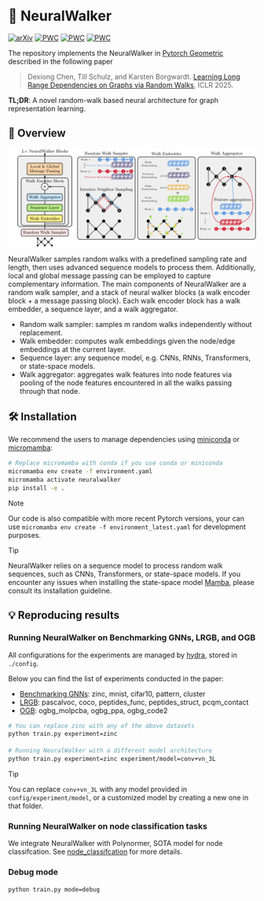 # :walking: NeuralWalker

[![arXiv](https://img.shields.io/badge/arXiv-2406.03386-b31b1b.svg)][2]
[![PWC](https://img.shields.io/endpoint.svg?url=https://paperswithcode.com/badge/learning-long-range-dependencies-on-graphs/node-classification-on-pascalvoc-sp-1)](https://paperswithcode.com/sota/node-classification-on-pascalvoc-sp-1?p=learning-long-range-dependencies-on-graphs)
[![PWC](https://img.shields.io/endpoint.svg?url=https://paperswithcode.com/badge/learning-long-range-dependencies-on-graphs/node-classification-on-coco-sp)](https://paperswithcode.com/sota/node-classification-on-coco-sp?p=learning-long-range-dependencies-on-graphs)
[![PWC](https://img.shields.io/endpoint.svg?url=https://paperswithcode.com/badge/learning-long-range-dependencies-on-graphs/link-prediction-on-pcqm-contact)](https://paperswithcode.com/sota/link-prediction-on-pcqm-contact?p=learning-long-range-dependencies-on-graphs)

The repository implements the NeuralWalker in [Pytorch Geometric][1] described in the following paper

>Dexiong Chen, Till Schulz, and Karsten Borgwardt.
[Learning Long Range Dependencies on Graphs via Random Walks][2], ICLR 2025.

**TL;DR**: A novel random-walk based neural architecture for graph representation learning.

## :book: Overview

![NeuralWalker](images/overview.png)

NeuralWalker samples random walks with a predefined sampling rate and length, then uses advanced sequence models to process them. 
Additionally, local and global message passing can be employed to capture complementary information.
The main components of NeuralWalker are a random walk sampler, and a stack of neural walker blocks (a walk encoder block + a message passing block).
Each walk encoder block has a walk embedder, a sequence layer, and a walk aggregator.

- Random walk sampler: samples m random walks independently without replacement.
- Walk embedder: computes walk embeddings given the node/edge embeddings at the current layer.
- Sequence layer: any sequence model, e.g. CNNs, RNNs, Transformers, or state-space models.
- Walk aggregator: aggregates walk features into node features via pooling of the node features encountered in all the walks passing through that node.

## :hammer_and_wrench: Installation

We recommend the users to manage dependencies using [miniconda](https://docs.conda.io/projects/miniconda/en/latest) or [micromamba](https://mamba.readthedocs.io/en/latest/installation/micromamba-installation.html):

```bash
# Replace micromamba with conda if you use conda or miniconda
micromamba env create -f environment.yaml 
micromamba activate neuralwalker
pip install -e .
```

> [!NOTE]
> Our code is also compatible with more recent Pytorch versions, your can use `micromamba env create -f environment_latest.yaml` for development purposes.

> [!TIP]
> NeuralWalker relies on a sequence model to process random walk sequences, such as CNNs, Transformers, or state-space models. If you encounter any issues when installing the state-space model [Mamba](https://github.com/state-spaces/mamba),
> please consult its installation guideline.

## :bulb: Reproducing results

### Running NeuralWalker on Benchmarking GNNs, LRGB, and OGB

All configurations for the experiments are managed by [hydra](https://hydra.cc/), stored in `./config`.

Below you can find the list of experiments conducted in the paper:

- [Benchmarking GNNs](https://pytorch-geometric.readthedocs.io/en/latest/generated/torch_geometric.datasets.GNNBenchmarkDataset.html#torch_geometric.datasets.GNNBenchmarkDataset): zinc, mnist, cifar10, pattern, cluster
- [LRGB](https://pytorch-geometric.readthedocs.io/en/latest/generated/torch_geometric.datasets.LRGBDataset.html#torch_geometric.datasets.LRGBDataset): pascalvoc, coco, peptides_func, peptides_struct, pcqm_contact
- [OGB](https://ogb.stanford.edu/docs/graphprop/): ogbg_molpcba, ogbg_ppa, ogbg_code2

```bash
# You can replace zinc with any of the above datasets
python train.py experiment=zinc

# Running NeuralWalker with a different model architecture
python train.py experiment=zinc experiment/model=conv+vn_3L
```

> [!TIP]
> You can replace `conv+vn_3L` with any model provided in `config/experiment/model`, or a customized model by creating a new one in that folder.

### Running NeuralWalker on node classification tasks

We integrate NeuralWalker with Polynormer, SOTA model for node classifcation. See [node_classifcation](./node_classification) for more details.


### Debug mode

```bash
python train.py mode=debug
```


[1]: https://pytorch-geometric.readthedocs.io/
[2]: https://arxiv.org/abs/2406.03386
